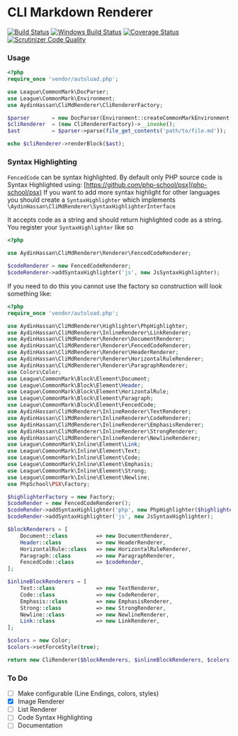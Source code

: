CLI Markdown Renderer
===========
[![Build Status](https://img.shields.io/travis/AydinHassan/cli-md-renderer.svg?style=flat-square&label=Linux)](https://travis-ci.org/AydinHassan/cli-md-renderer)
[![Windows Build Status](https://img.shields.io/appveyor/ci/AydinHassan/cli-md-renderer/master.svg?style=flat-square&label=Windows)](https://ci.appveyor.com/project/AydinHassan/cli-md-renderer)
[![Coverage Status](https://img.shields.io/codecov/c/github/AydinHassan/cli-md-renderer.svg?style=flat-square)](https://codecov.io/github/AydinHassan/cli-md-renderer)
[![Scrutinizer Code Quality](https://img.shields.io/scrutinizer/g/AydinHassan/cli-md-renderer.svg?style=flat-square)](https://scrutinizer-ci.com/g/AydinHassan/cli-md-renderer/)

### Usage

```php
<?php
require_once 'vendor/autoload.php';

use League\CommonMark\DocParser;
use League\CommonMark\Environment;
use AydinHassan\CliMdRenderer\CliRendererFactory;

$parser       = new DocParser(Environment::createCommonMarkEnvironment());
$cliRenderer  = (new CliRendererFactory)->__invoke();
$ast          = $parser->parse(file_get_contents('path/to/file.md'));

echo $cliRenderer->renderBlock($ast);
```

### Syntax Highlighting

`FencedCode` can be syntax highlighted. By default only PHP source code is Syntax Highlighted using: [https://github.com/php-school/psx](php-school/psx)
If you want to add more syntax highlight for other languages you should create a `SyntaxHighlighter` which implements `\AydinHassan\CliMdRenderer\SyntaxHighlighterInterface`

It accepts code as a string and should return highlighted code as a string. You register your `SyntaxHighlighter` like so

```php
<?php

use AydinHassan\CliMdRenderer\Renderer\FencedCodeRenderer;

$codeRenderer = new FencedCodeRenderer;
$codeRenderer->addSyntaxHighlighter('js', new JsSyntaxHighlighter);

```

If you need to do this you cannot use the factory so construction will look something like:

```php
<?php 
require_once 'vendor/autoload.php';

use AydinHassan\CliMdRenderer\Highlighter\PhpHighlighter;
use AydinHassan\CliMdRenderer\InlineRenderer\LinkRenderer;
use AydinHassan\CliMdRenderer\Renderer\DocumentRenderer;
use AydinHassan\CliMdRenderer\Renderer\FencedCodeRenderer;
use AydinHassan\CliMdRenderer\Renderer\HeaderRenderer;
use AydinHassan\CliMdRenderer\Renderer\HorizontalRuleRenderer;
use AydinHassan\CliMdRenderer\Renderer\ParagraphRenderer;
use Colors\Color;
use League\CommonMark\Block\Element\Document;
use League\CommonMark\Block\Element\Header;
use League\CommonMark\Block\Element\HorizontalRule;
use League\CommonMark\Block\Element\Paragraph;
use League\CommonMark\Block\Element\FencedCode;
use AydinHassan\CliMdRenderer\InlineRenderer\TextRenderer;
use AydinHassan\CliMdRenderer\InlineRenderer\CodeRenderer;
use AydinHassan\CliMdRenderer\InlineRenderer\EmphasisRenderer;
use AydinHassan\CliMdRenderer\InlineRenderer\StrongRenderer;
use AydinHassan\CliMdRenderer\InlineRenderer\NewlineRenderer;
use League\CommonMark\Inline\Element\Link;
use League\CommonMark\Inline\Element\Text;
use League\CommonMark\Inline\Element\Code;
use League\CommonMark\Inline\Element\Emphasis;
use League\CommonMark\Inline\Element\Strong;
use League\CommonMark\Inline\Element\Newline;
use PhpSchool\PSX\Factory;

$highlighterFactory = new Factory;
$codeRender = new FencedCodeRenderer();
$codeRender->addSyntaxHighlighter('php', new PhpHighlighter($highlighterFactory->__invoke()));
$codeRender->addSyntaxHighlighter('js', new JsSyntaxHighlighter);

$blockRenderers = [
    Document::class         => new DocumentRenderer,
    Header::class           => new HeaderRenderer,
    HorizontalRule::class   => new HorizontalRuleRenderer,
    Paragraph::class        => new ParagraphRenderer,
    FencedCode::class       => $codeRender,
];

$inlineBlockRenderers = [
    Text::class             => new TextRenderer,
    Code::class             => new CodeRenderer,
    Emphasis::class         => new EmphasisRenderer,
    Strong::class           => new StrongRenderer,
    Newline::class          => new NewlineRenderer,
    Link::class             => new LinkRenderer,
];

$colors = new Color;
$colors->setForceStyle(true);

return new CliRenderer($blockRenderers, $inlineBlockRenderers, $colors);

```


### To Do
- [ ] Make configurable (Line Endings, colors, styles)
- [x] Image Renderer
- [ ] List Renderer
- [ ] Code Syntax Highlighting
- [ ] Documentation 
